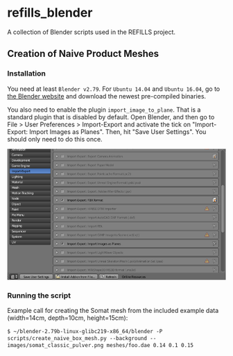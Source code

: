 # refills_blender
A collection of Blender scripts used in the REFILLS project.

## Creation of Naive Product Meshes
### Installation
You need at least ```Blender v2.79```. For ```Ubuntu 14.04``` and ```Ubuntu 16.04```, go to [the Blender website](https://www.blender.org/) and download the newest pre-compiled binaries.

You also need to enable the plugin ```import_image_to_plane```. That is a standard plugin that is disabled by default. Open Blender, and then go to File > User Preferences > Import-Export and activate the tick on "Import-Export: Import Images as Planes". Then, hit "Save User Settings". You should only need to do this once.

![import_images_as_planes](https://github.com/refills-project/refills_blender/blob/master/doc/import_images_as_planes.png)

### Running the script
Example call for creating the Somat mesh from the included example data (width=14cm, depth=10cm, height=15cm):
```shell
$ ~/blender-2.79b-linux-glibc219-x86_64/blender -P scripts/create_naive_box_mesh.py --background -- images/somat_classic_pulver.png meshes/foo.dae 0.14 0.1 0.15
```
